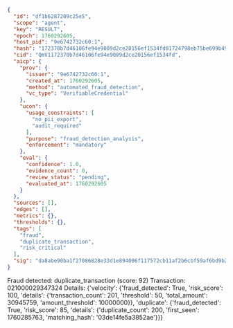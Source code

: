 ```json
{
  "id": "df1b6287209c25e5",
  "scope": "agent",
  "key": "RESULT",
  "epoch": 1760292605,
  "host_pid": "9e6742732c60:1",
  "hash": "172370b7d46106fe94e9009d2ce20156ef1534fd01724798eb75be699b499bec",
  "cid": "QmV1172370b7d46106fe94e9009d2ce20156ef1534fd",
  "aicp": {
    "prov": {
      "issuer": "9e6742732c60:1",
      "created_at": 1760292605,
      "method": "automated_fraud_detection",
      "vc_type": "VerifiableCredential"
    },
    "ucon": {
      "usage_constraints": [
        "no_pii_export",
        "audit_required"
      ],
      "purpose": "fraud_detection_analysis",
      "enforcement": "mandatory"
    },
    "eval": {
      "confidence": 1.0,
      "evidence_count": 0,
      "review_status": "pending",
      "evaluated_at": 1760292605
    }
  },
  "sources": [],
  "edges": [],
  "metrics": {},
  "thresholds": {},
  "tags": [
    "fraud",
    "duplicate_transaction",
    "risk_critical"
  ],
  "sig": "da8abe90ba1f27086828e33d1e894006f117572cb11af2b6cbf59af6bd9b2e16"
}
```

Fraud detected: duplicate_transaction (score: 92)
Transaction: 021000029347324
Details: {'velocity': {'fraud_detected': True, 'risk_score': 100, 'details': {'transaction_count': 201, 'threshold': 50, 'total_amount': 30945759, 'amount_threshold': 10000000}}, 'duplicate': {'fraud_detected': True, 'risk_score': 85, 'details': {'duplicate_count': 200, 'first_seen': 1760285763, 'matching_hash': '03de14fe5a3852ae'}}}